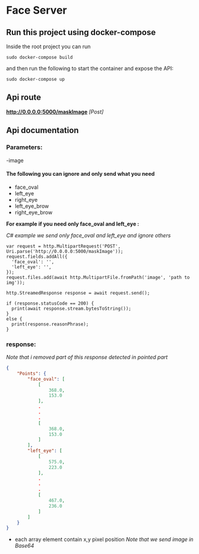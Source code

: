 # Face Server


## Run this project using docker-compose

Inside the root project you can run

```shell
sudo docker-compose build
```

and then run the following to start the container and expose the API:

```shell
sudo docker-compose up
```

## Api route

**http://0.0.0.0:5000/maskImage** _[Post]_

## Api documentation

### Parameters:

-image

#### The following you can ignore and only send what you need

- face_oval
- left_eye
- right_eye
- left_eye_brow 
- right_eye_brow 

**For example if you need only face_oval and left_eye :**

_C# example we send only face_oval and left_eye and ignore others_

```shell
var request = http.MultipartRequest('POST', Uri.parse('http://0.0.0.0:5000/maskImage'));
request.fields.addAll({
  'face_oval': '',
  'left_eye': '',
});
request.files.add(await http.MultipartFile.fromPath('image', 'path to img'));

http.StreamedResponse response = await request.send();

if (response.statusCode == 200) {
  print(await response.stream.bytesToString());
}
else {
  print(response.reasonPhrase);
}
```
### response:

_Note that i removed part of this response detected in pointed part_

```json
{
    "Points": {
        "face_oval": [
            [
                368.0,
                153.0
            ],
            .
            .
            .
            [
                368.0,
                153.0
            ]
        ],
        "left_eye": [
            [
                575.0,
                223.0
            ],
            .
            .
            .
            [
                467.0,
                236.0
            ]
        ]
    }
}
```
- each array element contain x,y pixel position
_Note that we send image in Base64_
